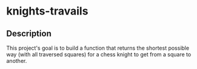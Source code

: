 # knights-travails

## Description

This project's goal is to build a function that returns the shortest possible way (with all traversed squares) for a chess knight to get from a square to another.

